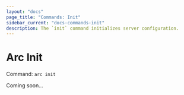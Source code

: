 ```yaml
---
layout: "docs"
page_title: "Commands: Init"
sidebar_current: "docs-commands-init"
description: The `init` command initializes server configuration.
---
```


# Arc Init

Command: `arc init`

Coming soon...

